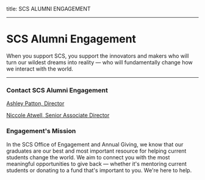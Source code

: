 title: SCS ALUMNI ENGAGEMENT

---
# SCS Alumni Engagement

When you support SCS, you support the innovators and makers who will turn our wildest dreams into reality — who will fundamentally change how we interact with the world.

* * *

### Contact SCS Alumni Engagement

[Ashley Patton, Director](/directory/ashley_patton)

[Niccole Atwell, Senior Associate Director](/directory/niccole_atwell)

### Engagement's Mission

In the SCS Office of Engagement and Annual Giving, we know that our graduates are our best and most important resource for helping current students change the world. We aim to connect you with the most meaningful opportunities to give back — whether it's mentoring current students or donating to a fund that's important to you. We're here to help.
